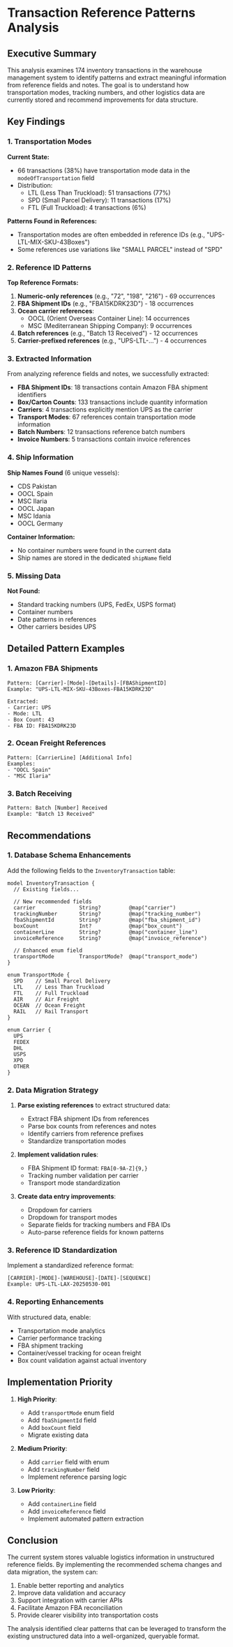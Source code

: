 # Transaction Reference Patterns Analysis

## Executive Summary

This analysis examines 174 inventory transactions in the warehouse management system to identify patterns and extract meaningful information from reference fields and notes. The goal is to understand how transportation modes, tracking numbers, and other logistics data are currently stored and recommend improvements for data structure.

## Key Findings

### 1. Transportation Modes

**Current State:**
- 66 transactions (38%) have transportation mode data in the `modeOfTransportation` field
- Distribution:
  - LTL (Less Than Truckload): 51 transactions (77%)
  - SPD (Small Parcel Delivery): 11 transactions (17%)
  - FTL (Full Truckload): 4 transactions (6%)

**Patterns Found in References:**
- Transportation modes are often embedded in reference IDs (e.g., "UPS-LTL-MIX-SKU-43Boxes")
- Some references use variations like "SMALL PARCEL" instead of "SPD"

### 2. Reference ID Patterns

**Top Reference Formats:**
1. **Numeric-only references** (e.g., "72", "198", "216") - 69 occurrences
2. **FBA Shipment IDs** (e.g., "FBA15KDRK23D") - 18 occurrences
3. **Ocean carrier references**:
   - OOCL (Orient Overseas Container Line): 14 occurrences
   - MSC (Mediterranean Shipping Company): 9 occurrences
4. **Batch references** (e.g., "Batch 13 Received") - 12 occurrences
5. **Carrier-prefixed references** (e.g., "UPS-LTL-...") - 4 occurrences

### 3. Extracted Information

From analyzing reference fields and notes, we successfully extracted:

- **FBA Shipment IDs**: 18 transactions contain Amazon FBA shipment identifiers
- **Box/Carton Counts**: 133 transactions include quantity information
- **Carriers**: 4 transactions explicitly mention UPS as the carrier
- **Transport Modes**: 67 references contain transportation mode information
- **Batch Numbers**: 12 transactions reference batch numbers
- **Invoice Numbers**: 5 transactions contain invoice references

### 4. Ship Information

**Ship Names Found** (6 unique vessels):
- CDS Pakistan
- OOCL Spain
- MSC Ilaria
- OOCL Japan
- MSC Idania
- OOCL Germany

**Container Information:**
- No container numbers were found in the current data
- Ship names are stored in the dedicated `shipName` field

### 5. Missing Data

**Not Found:**
- Standard tracking numbers (UPS, FedEx, USPS format)
- Container numbers
- Date patterns in references
- Other carriers besides UPS

## Detailed Pattern Examples

### 1. Amazon FBA Shipments
```
Pattern: [Carrier]-[Mode]-[Details]-[FBAShipmentID]
Example: "UPS-LTL-MIX-SKU-43Boxes-FBA15KDRK23D"

Extracted:
- Carrier: UPS
- Mode: LTL
- Box Count: 43
- FBA ID: FBA15KDRK23D
```

### 2. Ocean Freight References
```
Pattern: [CarrierLine] [Additional Info]
Examples: 
- "OOCL Spain"
- "MSC Ilaria"
```

### 3. Batch Receiving
```
Pattern: Batch [Number] Received
Example: "Batch 13 Received"
```

## Recommendations

### 1. Database Schema Enhancements

Add the following fields to the `InventoryTransaction` table:

```prisma
model InventoryTransaction {
  // Existing fields...
  
  // New recommended fields
  carrier              String?         @map("carrier")
  trackingNumber       String?         @map("tracking_number")
  fbaShipmentId        String?         @map("fba_shipment_id")
  boxCount             Int?            @map("box_count")
  containerLine        String?         @map("container_line")
  invoiceReference     String?         @map("invoice_reference")
  
  // Enhanced enum field
  transportMode        TransportMode?  @map("transport_mode")
}

enum TransportMode {
  SPD    // Small Parcel Delivery
  LTL    // Less Than Truckload
  FTL    // Full Truckload
  AIR    // Air Freight
  OCEAN  // Ocean Freight
  RAIL   // Rail Transport
}

enum Carrier {
  UPS
  FEDEX
  DHL
  USPS
  XPO
  OTHER
}
```

### 2. Data Migration Strategy

1. **Parse existing references** to extract structured data:
   - Extract FBA shipment IDs from references
   - Parse box counts from references and notes
   - Identify carriers from reference prefixes
   - Standardize transportation modes

2. **Implement validation rules**:
   - FBA Shipment ID format: `FBA[0-9A-Z]{9,}`
   - Tracking number validation per carrier
   - Transport mode standardization

3. **Create data entry improvements**:
   - Dropdown for carriers
   - Dropdown for transport modes
   - Separate fields for tracking numbers and FBA IDs
   - Auto-parse reference fields for known patterns

### 3. Reference ID Standardization

Implement a standardized reference format:
```
[CARRIER]-[MODE]-[WAREHOUSE]-[DATE]-[SEQUENCE]
Example: UPS-LTL-LAX-20250530-001
```

### 4. Reporting Enhancements

With structured data, enable:
- Transportation mode analytics
- Carrier performance tracking
- FBA shipment tracking
- Container/vessel tracking for ocean freight
- Box count validation against actual inventory

## Implementation Priority

1. **High Priority**:
   - Add `transportMode` enum field
   - Add `fbaShipmentId` field
   - Add `boxCount` field
   - Migrate existing data

2. **Medium Priority**:
   - Add `carrier` field with enum
   - Add `trackingNumber` field
   - Implement reference parsing logic

3. **Low Priority**:
   - Add `containerLine` field
   - Add `invoiceReference` field
   - Implement automated pattern extraction

## Conclusion

The current system stores valuable logistics information in unstructured reference fields. By implementing the recommended schema changes and data migration, the system can:

1. Enable better reporting and analytics
2. Improve data validation and accuracy
3. Support integration with carrier APIs
4. Facilitate Amazon FBA reconciliation
5. Provide clearer visibility into transportation costs

The analysis identified clear patterns that can be leveraged to transform the existing unstructured data into a well-organized, queryable format.